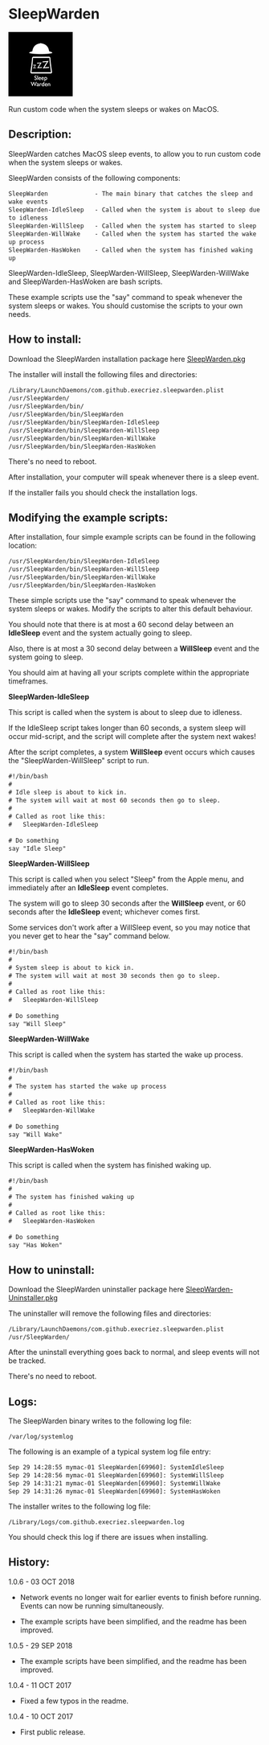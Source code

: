 # SleepWarden
![Logo](images/SleepWarden.jpg "Logo")

Run custom code when the system sleeps or wakes on MacOS.

## Description:

SleepWarden catches MacOS sleep events, to allow you to run custom code when the system sleeps or wakes.

SleepWarden consists of the following components:

	SleepWarden             - The main binary that catches the sleep and wake events
	SleepWarden-IdleSleep   - Called when the system is about to sleep due to idleness
	SleepWarden-WillSleep   - Called when the system has started to sleep
	SleepWarden-WillWake    - Called when the system has started the wake up process
	SleepWarden-HasWoken    - Called when the system has finished waking up
 
SleepWarden-IdleSleep, SleepWarden-WillSleep, SleepWarden-WillWake and SleepWarden-HasWoken are bash scripts.

These example scripts use the "say" command to speak whenever the system sleeps or wakes. You should customise the scripts to your own needs.


## How to install:

Download the SleepWarden installation package here [SleepWarden.pkg](https://raw.githubusercontent.com/execriez/SleepWarden/master/SupportFiles/SleepWarden.pkg)

The installer will install the following files and directories:

	/Library/LaunchDaemons/com.github.execriez.sleepwarden.plist
	/usr/SleepWarden/
	/usr/SleepWarden/bin/
	/usr/SleepWarden/bin/SleepWarden
	/usr/SleepWarden/bin/SleepWarden-IdleSleep
	/usr/SleepWarden/bin/SleepWarden-WillSleep
	/usr/SleepWarden/bin/SleepWarden-WillWake
	/usr/SleepWarden/bin/SleepWarden-HasWoken

There's no need to reboot.

After installation, your computer will speak whenever there is a sleep event.

If the installer fails you should check the installation logs.

## Modifying the example scripts:

After installation, four simple example scripts can be found in the following location:

	/usr/SleepWarden/bin/SleepWarden-IdleSleep
	/usr/SleepWarden/bin/SleepWarden-WillSleep
	/usr/SleepWarden/bin/SleepWarden-WillWake
	/usr/SleepWarden/bin/SleepWarden-HasWoken

These simple scripts use the "say" command to speak whenever the system sleeps or wakes. Modify the scripts to alter this default behaviour.

You should note that there is at most a 60 second delay between an **IdleSleep** event and the system actually going to sleep.

Also, there is at most a 30 second delay between a **WillSleep** event and the system going to sleep.

You should aim at having all your scripts complete within the appropriate timeframes.

**SleepWarden-IdleSleep**

This script is called when the system is about to sleep due to idleness. 

If the IdleSleep script takes longer than 60 seconds, a system sleep will occur mid-script, and the script will complete after the system next wakes!

After the script completes, a system **WillSleep** event occurs which causes the "SleepWarden-WillSleep" script to run.

	#!/bin/bash
	#
	# Idle sleep is about to kick in. 
	# The system will wait at most 60 seconds then go to sleep.
	#
	# Called as root like this:
	#   SleepWarden-IdleSleep

	# Do something
	say "Idle Sleep"

**SleepWarden-WillSleep**

This script is called when you select "Sleep" from the Apple menu, and immediately after an **IdleSleep** event completes.

The system will go to sleep 30 seconds after the **WillSleep** event, or 60 seconds after the **IdleSleep** event; whichever comes first.

Some services don't work after a WillSleep event, so you may notice that you never get to hear the "say" command below.

	#!/bin/bash
	#
	# System sleep is about to kick in. 
	# The system will wait at most 30 seconds then go to sleep.
	#
	# Called as root like this:
	#   SleepWarden-WillSleep

	# Do something
	say "Will Sleep"

**SleepWarden-WillWake**

This script is called when the system has started the wake up process.

	#!/bin/bash
	#
	# The system has started the wake up process
	#
	# Called as root like this:
	#   SleepWarden-WillWake

	# Do something
	say "Will Wake"

**SleepWarden-HasWoken**

This script is called when the system has finished waking up.

	#!/bin/bash
	#
	# The system has finished waking up
	#
	# Called as root like this:
	#   SleepWarden-HasWoken

	# Do something
	say "Has Woken"


## How to uninstall:

Download the SleepWarden uninstaller package here [SleepWarden-Uninstaller.pkg](https://raw.githubusercontent.com/execriez/SleepWarden/master/SupportFiles/SleepWarden-Uninstaller.pkg)

The uninstaller will remove the following files and directories:

	/Library/LaunchDaemons/com.github.execriez.sleepwarden.plist
	/usr/SleepWarden/

After the uninstall everything goes back to normal, and sleep events will not be tracked.

There's no need to reboot.

## Logs:

The SleepWarden binary writes to the following log file:

	/var/log/systemlog
  
The following is an example of a typical system log file entry:

	Sep 29 14:28:55 mymac-01 SleepWarden[69960]: SystemIdleSleep
	Sep 29 14:28:56 mymac-01 SleepWarden[69960]: SystemWillSleep
	Sep 29 14:31:21 mymac-01 SleepWarden[69960]: SystemWillWake
	Sep 29 14:31:26 mymac-01 SleepWarden[69960]: SystemHasWoken

The installer writes to the following log file:

	/Library/Logs/com.github.execriez.sleepwarden.log
  
You should check this log if there are issues when installing.

## History:

1.0.6 - 03 OCT 2018

* Network events no longer wait for earlier events to finish before running. Events can now be running simultaneously.

* The example scripts have been simplified, and the readme has been improved.

1.0.5 - 29 SEP 2018

* The example scripts have been simplified, and the readme has been improved.

1.0.4 - 11 OCT 2017

* Fixed a few typos in the readme.

1.0.4 - 10 OCT 2017

* First public release.
